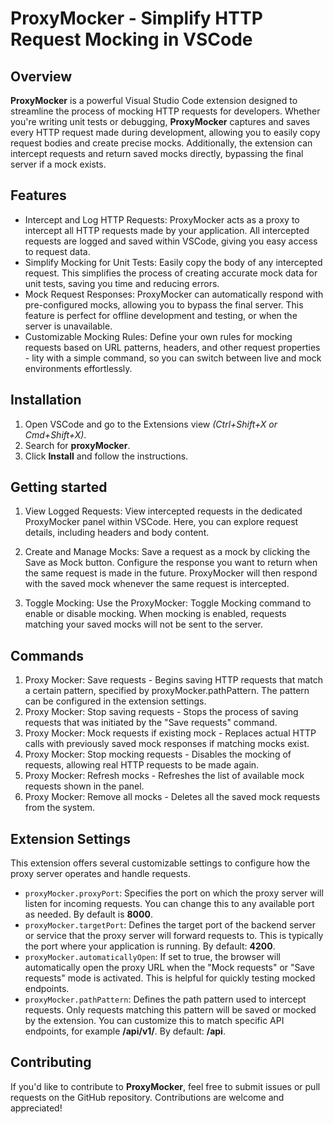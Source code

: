# ProxyMocker - Simplify HTTP Request Mocking in VSCode

## Overview

**ProxyMocker** is a powerful Visual Studio Code extension designed to streamline the process of mocking HTTP requests for developers. Whether you're writing unit tests or debugging, **ProxyMocker** captures and saves every HTTP request made during development, allowing you to easily copy request bodies and create precise mocks. Additionally, the extension can intercept requests and return saved mocks directly, bypassing the final server if a mock exists.

## Features

- Intercept and Log HTTP Requests: ProxyMocker acts as a proxy to intercept all HTTP requests made by your application. All intercepted requests are logged and saved within VSCode, giving you easy access to request data.
- Simplify Mocking for Unit Tests: Easily copy the body of any intercepted request. This simplifies the process of creating accurate mock data for unit tests, saving you time and reducing errors.
- Mock Request Responses: ProxyMocker can automatically respond with pre-configured mocks, allowing you to bypass the final server. This feature is perfect for offline development and testing, or when the server is unavailable.
- Customizable Mocking Rules: Define your own rules for mocking requests based on URL patterns, headers, and other request properties - lity with a simple command, so you can switch between live and mock environments effortlessly.

## Installation

1. Open VSCode and go to the Extensions view _(Ctrl+Shift+X or Cmd+Shift+X)_.
2. Search for **proxyMocker**.
3. Click **Install** and follow the instructions.

## Getting started

1. View Logged Requests:
   View intercepted requests in the dedicated ProxyMocker panel within VSCode. Here, you can explore request details, including headers and body content.

2. Create and Manage Mocks:
   Save a request as a mock by clicking the Save as Mock button. Configure the response you want to return when the same request is made in the future. ProxyMocker will then respond with the saved mock whenever the same request is intercepted.

3. Toggle Mocking:
   Use the ProxyMocker: Toggle Mocking command to enable or disable mocking. When mocking is enabled, requests matching your saved mocks will not be sent to the server.

## Commands

1. Proxy Mocker: Save requests - Begins saving HTTP requests that match a certain pattern, specified by proxyMocker.pathPattern. The pattern can be configured in the extension settings.
2. Proxy Mocker: Stop saving requests - Stops the process of saving requests that was initiated by the "Save requests" command.
3. Proxy Mocker: Mock requests if existing mock - Replaces actual HTTP calls with previously saved mock responses if matching mocks exist.
4. Proxy Mocker: Stop mocking requests - Disables the mocking of requests, allowing real HTTP requests to be made again.
5. Proxy Mocker: Refresh mocks - Refreshes the list of available mock requests shown in the panel.
6. Proxy Mocker: Remove all mocks - Deletes all the saved mock requests from the system.

## Extension Settings

This extension offers several customizable settings to configure how the proxy server operates and handle requests.

- `proxyMocker.proxyPort`: Specifies the port on which the proxy server will listen for incoming requests. You can change this to any available port as needed. By default is **8000**.
- `proxyMocker.targetPort`: Defines the target port of the backend server or service that the proxy server will forward requests to. This is typically the port where your application is running. By default: **4200**.
- `proxyMocker.automaticallyOpen`: If set to true, the browser will automatically open the proxy URL when the "Mock requests" or "Save requests" mode is activated. This is helpful for quickly testing mocked endpoints.
- `proxyMocker.pathPattern`: Defines the path pattern used to intercept requests. Only requests matching this pattern will be saved or mocked by the extension. You can customize this to match specific API endpoints, for example **/api/v1/**. By default: **/api**.

## Contributing

If you'd like to contribute to **ProxyMocker**, feel free to submit issues or pull requests on the GitHub repository. Contributions are welcome and appreciated!
